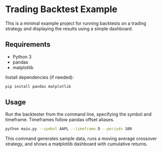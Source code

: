 # Trading Backtest Example

This is a minimal example project for running backtests on a trading strategy and displaying the results using a simple dashboard.

## Requirements

- Python 3
- pandas
- matplotlib

Install dependencies (if needed):

```bash
pip install pandas matplotlib
```

## Usage

Run the backtester from the command line, specifying the symbol and timeframe. Timeframes follow pandas offset aliases.

```bash
python main.py --symbol AAPL --timeframe D --periods 100
```

This command generates sample data, runs a moving average crossover strategy, and shows a matplotlib dashboard with cumulative returns.
